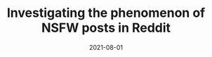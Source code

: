 ---
title: 'Investigating the phenomenon of NSFW posts in Reddit'
collection: publications
permalink: /publication/2021-08-01-Information Sciences.md
excerpt: 'E. Corradini, A.  Nocera, D.  Ursino, L.  Virgili'
date: 2021-08-01
venue: 'Information Sciences'
link: 'https://doi.org/10.1016/j.ins.2021.01.062'
---